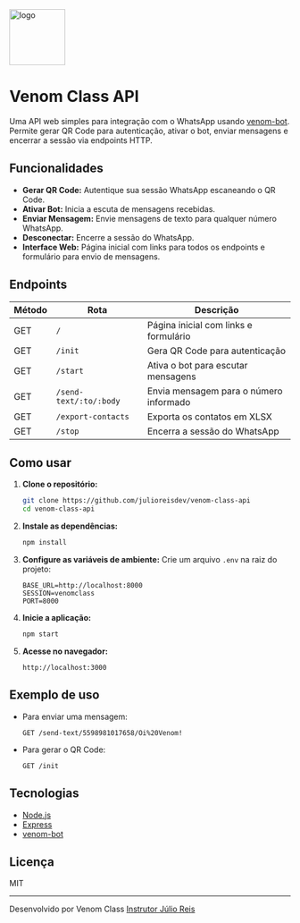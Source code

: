 <img width="100" height="100" alt="logo" src="https://github.com/user-attachments/assets/d2699dc7-a9ae-4b50-ba76-208c5882e988" />

# Venom Class API

Uma API web simples para integração com o WhatsApp usando [venom-bot](https://github.com/orkestral/venom). Permite gerar QR Code para autenticação, ativar o bot, enviar mensagens e encerrar a sessão via endpoints HTTP.

## Funcionalidades

- **Gerar QR Code:** Autentique sua sessão WhatsApp escaneando o QR Code.
- **Ativar Bot:** Inicia a escuta de mensagens recebidas.
- **Enviar Mensagem:** Envie mensagens de texto para qualquer número WhatsApp.
- **Desconectar:** Encerre a sessão do WhatsApp.
- **Interface Web:** Página inicial com links para todos os endpoints e formulário para envio de mensagens.

## Endpoints

| Método | Rota                                      | Descrição                                 |
|--------|-------------------------------------------|-------------------------------------------|
| GET    | `/`                                       | Página inicial com links e formulário     |
| GET    | `/init`                                   | Gera QR Code para autenticação            |
| GET    | `/start`                                  | Ativa o bot para escutar mensagens        |
| GET    | `/send-text/:to/:body`              | Envia mensagem para o número informado    |
| GET    | `/export-contacts`                                   | Exporta os contatos em XLSX              |
| GET    | `/stop`                                   | Encerra a sessão do WhatsApp              |

## Como usar

1. **Clone o repositório:**

   ```bash
   git clone https://github.com/julioreisdev/venom-class-api
   cd venom-class-api
   ```

2. **Instale as dependências:**

   ```bash
   npm install
   ```

3. **Configure as variáveis de ambiente:**
   Crie um arquivo `.env` na raiz do projeto:

   ```
   BASE_URL=http://localhost:8000
   SESSION=venomclass
   PORT=8000
   ```

4. **Inicie a aplicação:**

   ```bash
   npm start
   ```

5. **Acesse no navegador:**

   ```
   http://localhost:3000
   ```

## Exemplo de uso

- Para enviar uma mensagem:

  ```
  GET /send-text/5598981017658/Oi%20Venom!
  ```

- Para gerar o QR Code:

  ```
  GET /init
  ```

## Tecnologias

- [Node.js](https://nodejs.org/)
- [Express](https://expressjs.com/)
- [venom-bot](https://github.com/orkestral/venom)

## Licença

MIT

---

Desenvolvido por Venom Class [Instrutor Júlio Reis](https://github.com/julioreisdev)
